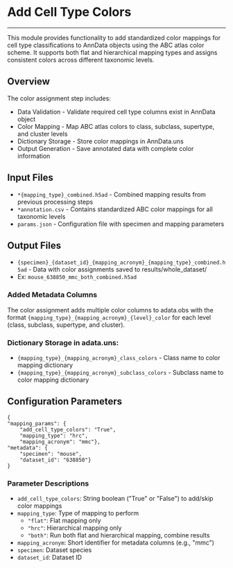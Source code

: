 # Add Cell Type Colors
---
This module provides functionality to add standardized color mappings for cell type classifications to AnnData objects using the ABC atlas color scheme. It supports both flat and hierarchical mapping types and assigns consistent colors across different taxonomic levels.

## Overview
The color assignment step includes:

- Data Validation - Validate required cell type columns exist in AnnData object
- Color Mapping - Map ABC atlas colors to class, subclass, supertype, and cluster levels
- Dictionary Storage - Store color mappings in AnnData.uns
- Output Generation - Save annotated data with complete color information

## Input Files

- `*{mapping_type}_combined.h5ad` - Combined mapping results from previous processing steps 
- `*annotation.csv` - Contains standardized ABC color mappings for all taxonomic levels
- `params.json` - Configuration file with specimen and mapping parameters
  
## Output Files

- `{specimen}_{dataset_id}_{mapping_acronym}_{mapping_type}_combined.h5ad` - Data with color assignments saved to results/whole_dataset/
- Ex: `mouse_638850_mmc_both_combined.h5ad`
  
### Added Metadata Columns
The color assignment adds multiple color columns to adata.obs with the format `{mapping_type}_{mapping_acronym}_{level}_color` for each level (class, subclass, supertype, and cluster).

### Dictionary Storage in adata.uns:

- `{mapping_type}_{mapping_acronym}_class_colors` - Class name to color mapping dictionary
- `{mapping_type}_{mapping_acronym}_subclass_colors` - Subclass name to color mapping dictionary

## Configuration Parameters

    {
    "mapping_params": {
        "add_cell_type_colors": "True",
        "mapping_type": "hrc",
        "mapping_acronym": "mmc"},
    "metadata": {
        "specimen": "mouse",
        "dataset_id": "638850"}
    }
    
### Parameter Descriptions

- `add_cell_type_colors`: String boolean ("True" or "False") to add/skip color mappings
- `mapping_type`: Type of mapping to perform
  - `"flat"`: Flat mapping only
  - `"hrc"`: Hierarchical mapping only 
  - `"both"`: Run both flat and hierarchical mapping, combine results
- `mapping_acronym`: Short identifier for metadata columns (e.g., "mmc")
- `specimen`: Dataset species
- `dataset_id`: Dataset ID


